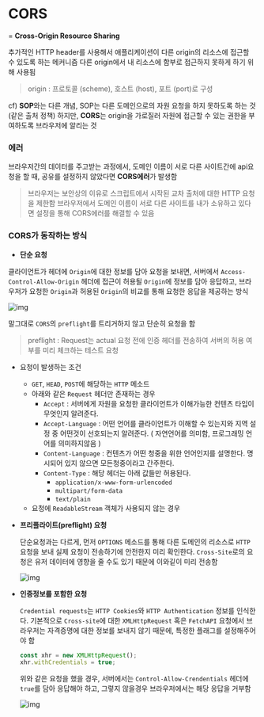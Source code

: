 # CORS

= **Cross-Origin Resource Sharing**

추가적인 HTTP header를 사용해서 애플리케이션이 다른 origin의 리소스에 접근할 수 있도록 하는 메커니즘
다른 origin에서 내 리소스에 함부로 접근하지 못하게 하기 위해 사용됨

> origin : 프로토콜 (scheme), 호스트 (host), 포트 (port)로 구성

cf) **SOP**와는 다른 개념, SOP는 다른 도메인으로의 자원 요청을 하지 못하도록 하는 것 (같은 출처 정책)
하지만, **CORS**는 origin을 가로질러 자원에 접근할 수 있는 권한을 부여하도록 브라우저에 알리는 것

### 에러

브라우저간의 데이터를 주고받는 과정에서, 도메인 이름이 서로 다른 사이트간에 api요청을 할 때, 공유를 설정하지 않았다면 **CORS에러**가 발생함

> 브라우저는 보안상의 이유로 스크립트에서 시작된 교차 출처에 대한 HTTP 요청을 제한함
> 브라우저에서 도메인 이름이 서로 다른 사이트를 내가 소유하고 있다면 설정을 통해 CORS에러를 해결할 수 있음

### CORS가 동작하는 방식

- **단순 요청**
  
클라이언트가 헤더에 `Origin`에 대한 정보를 담아 요청을 보내면, 서버에서 `Access-Control-Allow-Origin` 헤더에 접근이 허용될 `Origin`에 정보를 담아 응답하고, 브라우저가 요청한 `Origin`과 허용된 `Origin`의 비교를 통해 요청한 응답을 제공하는 방식
  
![img](https://media.vlpt.us/images/soom/post/bf2f87dd-c4d6-451f-ba2e-3af76c7d1fcb/image.png)
  
  말그대로 `CORS`의 `preflight`를 트리거하지 않고 단순히 요청을 함
  
  > preflight : Request는 actual 요청 전에 인증 헤더를 전송하여 서버의 허용 여부를 미리 체크하는 테스트 요청
  
  - 요청이 발생하는 조건
    - `GET`, `HEAD`, `POST`에 해당하는 `HTTP` 메소드
    - 아래와 같은 `Request` 헤더만 존재하는 경우
      - `Accept` : 서버에게 자원을 요청한 클라이언트가 이해가능한 컨텐츠 타입이 무엇인지 알려준다.
      - `Accept-Language` : 어떤 언어를 클라이언트가 이해할 수 있는지와 지역 설정 중 어떤것이 선호되는지 알려준다. ( 자연언어를 의미함, 프로그래밍 언어를 의미하지않음 )
      - `Content-Language` : 컨텐츠가 어떤 청중을 위한 언어인지를 설명한다. 명시되어 있지 않으면 모든청중이라고 간주한다.
      - `Content-Type` : 해당 헤더는 아래 값들만 허용된다.
        - `application/x-www-form-urlencoded`
        - `multipart/form-data`
        - `text/plain`
    - 요청에 `ReadableStream` 객체가 사용되지 않는 경우
  
- **프리플라이트(preflight) 요청**

  단순요청과는 다르게, 먼저 `OPTIONS` 메소드를 통해 다른 도메인의 리소스로 `HTTP` 요청을 보내 실제 요청이 전송하기에 안전한지 미리 확인한다. `Cross-Site`로의 요청은 유저 데이터에 영향을 줄 수도 있기 때문에 이와깉이 미리 전송함

  ![img](https://media.vlpt.us/images/soom/post/bc853e81-957c-49c3-bc4d-f79e9afeb0f7/image.png)

- **인증정보를 포함한 요청**

  `Credential requests`는 `HTTP Cookies`와 `HTTP Authentication` 정보를 인식한다. 기본적으로 `Cross-site`에 대한 `XMLHttpRequest` 혹은 `FetchAPI` 요청에서 브라우저는 자격증명에 대한 정보를 보내지 않기 때문에, 특정한 플래그를 설정해주어야 함

  ```js
  const xhr = new XMLHttpRequest();
  xhr.withCredentials = true;
  ```

  위와 같은 요청을 했을 경우, 서버에서는 `Control-Allow-Crendentials` 헤더에 `true`를 담아 응답해야 하고, 그렇지 않을경우 브라우저에서는 해당 응답을 거부함

  ![img](https://media.vlpt.us/images/soom/post/572b0cdf-f783-4695-abf0-8be3dbb63382/image.png)